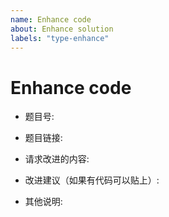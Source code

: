 ```yaml
---
name: Enhance code
about: Enhance solution
labels: "type-enhance"
---
```


# Enhance code

- 题目号:

- 题目链接:

- 请求改进的内容:

- 改进建议（如果有代码可以贴上）:

- 其他说明:

<!-- 
For example（仅供参考）:

- 题解id: 1

- 题目链接: [https://oj.stemstar.com/problems/1](https://oj.stemstar.com/problems/1)

- 请求改进的内容: 增加高精度运算

- 改进建议（如果有代码可以贴上）:

```cpp
// code
```

- 其他说明: 无

 -->

